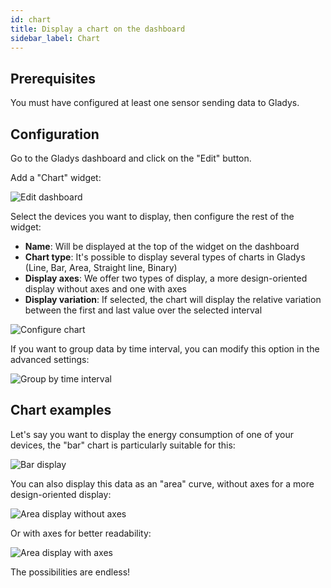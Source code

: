 ```yaml
---
id: chart
title: Display a chart on the dashboard
sidebar_label: Chart
---
```


## Prerequisites

You must have configured at least one sensor sending data to Gladys.

## Configuration

Go to the Gladys dashboard and click on the "Edit" button.

Add a "Chart" widget:

![Edit dashboard](../../static/img/docs/en/dashboard/chart/add-chart.png)

Select the devices you want to display, then configure the rest of the widget:

- **Name**: Will be displayed at the top of the widget on the dashboard
- **Chart type**: It's possible to display several types of charts in Gladys (Line, Bar, Area, Straight line, Binary)
- **Display axes**: We offer two types of display, a more design-oriented display without axes and one with axes
- **Display variation**: If selected, the chart will display the relative variation between the first and last value over the selected interval

![Configure chart](../../static/img/docs/en/dashboard/chart/configure-chart.png)

If you want to group data by time interval, you can modify this option in the advanced settings:

![Group by time interval](../../static/img/docs/en/dashboard/chart/group-by.png)

## Chart examples

Let's say you want to display the energy consumption of one of your devices, the "bar" chart is particularly suitable for this:

![Bar display](../../static/img/docs/en/dashboard/chart/bar.jpg)

You can also display this data as an "area" curve, without axes for a more design-oriented display:

![Area display without axes](../../static/img/docs/en/dashboard/chart/area-without-axes.jpg)

Or with axes for better readability:

![Area display with axes](../../static/img/docs/en/dashboard/chart/area-with-axes.jpg)

The possibilities are endless!
